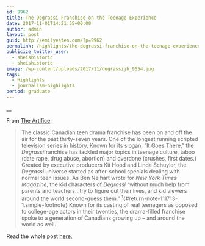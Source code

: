 ```yaml
---
id: 9962
title: The Degrassi Franchise on the Teenage Experience
date: 2017-11-01T14:21:55+00:00
author: admin
layout: post
guid: http://emilyesten.com/?p=9962
permalink: /highlights/the-degrassi-franchise-on-the-teenage-experience/
publicize_twitter_user:
  - sheishistoric
  - sheishistoric
image: /wp-content/uploads/2017/11/degrassijh_9554.jpg
tags:
  - Highlights
  - journalism-highlights
period: graduate
---
```

__

From <a href="//the-artifice.com/degrassi-franchise-teenage-experience/" target="_blank" rel="noopener noreferrer">The Artifice</a>:

> The classic Canadian teen drama franchise has been on and off the air for the past thirty-seven years. One of the longest running scripted television series in history, Known for its slogan, “It Goes There,” the <em class="tle">Degrassi</em>franchise has tackled major topics in teenage culture, taboo (date rape, drug abuse, abortion) and overdone (crushes, first dates.) Created by executive producers Kit Hood and Linda Schuyler, the <em class="tle">Degrassi</em> universe started as after-school specials dealing with normal teen issues. As Ben Neihart wrote for <em class="tle">New York Times Magazine</em>, the kid characters of <em class="tle">Degrassi</em> “without much help from parents and teachers…try to figure out their lives, and kid viewers around the world second-guess them.” [<sup>1</sup>](https://the-artifice.com/degrassi-franchise-teenage-experience/#note-111713-1 "Ben Neihart, “DGrassi Is tha Best Teen TV N da WRLD!” The New York Times Magazine, March 20, 2005, accessed August 22, 2017, http://www.nytimes.com/2005/03/20/magazine/dgrassi-is-tha-best-teen-tv-n-da-wrld.html?mcubz=0&_r=0."){#return-note-111713-1.simple-footnote} Known for its casting of real teenagers as opposed to college-age actors in their twenties, the drama-filled franchise spoke to a generation of Canadians growing up – and around the world as well.

Read the whole post <a href="https://the-artifice.com/degrassi-franchise-teenage-experience/" target="_blank" rel="noopener noreferrer">here.</a>

&nbsp;
